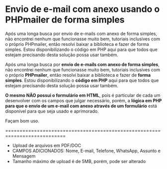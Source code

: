 # Envio de e-mail com anexo usando o PHPmailer de forma simples
Após uma longa busca por envio de e-mails com anexo de forma simples, não encontrei nenhum que funcionasse muito bem, tutoriais inclusives com o próprio PHPmailer, então resolvi baixar a biblioteca e fazer de forma simples. Estou disponibilizando o código em PHP aqui para que todos que estejam precisando desta solução possa usar também.


Após uma longa busca por <strong>envio de e-mails com anexo de forma simples</strong>, não encontrei nenhum que funcionasse muito bem, tutoriais inclusives com o próprio <strong>PHPmailer</strong>, então resolvi baixar a biblioteca e fazer de <strong>forma simples</strong>. Estou disponibilizando o <strong>código em PHP</strong> aqui para que todos que estejam precisando desta solução possa usar também.

<strong>O mesmo NÃO possui o formulário em HTML</strong>, pois é particular de cada um desenvolver com os campos que julgar necessário, porém, a <strong>lógica em PHP para que o envio de um e-mail com anexo através de um formulário</strong> está disponível para que seja usado e aprimorado.

Façam bom uso.

===========================================================================
* Upload de arquivos em PDF/DOC
* CAMPOS ADICIONADOS: Nome, E-mail, Telefone, WhatsApp, Assunto e Mensagem
* Tamanho máximo de upload é de 5MB, porém, pode ser alterado
